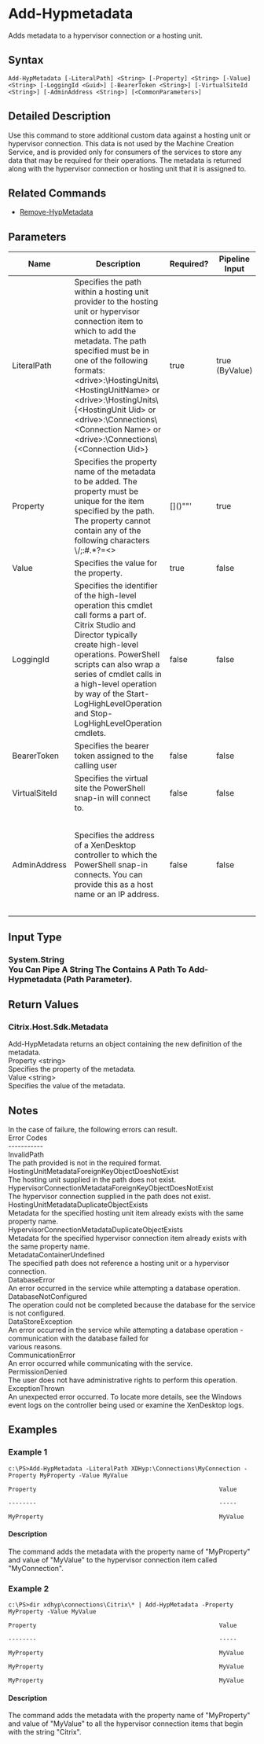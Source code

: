 ﻿
# Add-Hypmetadata
Adds metadata to a hypervisor connection or a hosting unit.
## Syntax
```
Add-HypMetadata [-LiteralPath] <String> [-Property] <String> [-Value] <String> [-LoggingId <Guid>] [-BearerToken <String>] [-VirtualSiteId <String>] [-AdminAddress <String>] [<CommonParameters>]
```
## Detailed Description
Use this command to store additional custom data against a hosting unit or hypervisor connection.  This data is not used by the Machine Creation Service, and is provided only for consumers of the services to store any data that may be required for their operations.  The metadata is returned along with the hypervisor connection or hosting unit that it is assigned to.


## Related Commands

* [Remove-HypMetadata](../Remove-HypMetadata/)
## Parameters
| Name   | Description | Required? | Pipeline Input | Default Value |
| --- | --- | --- | --- | --- |
| LiteralPath | Specifies the path within a hosting unit provider to the hosting unit or hypervisor connection item to which to add the metadata. The path specified must be in one of the following formats: &lt;drive&gt;:\\HostingUnits\\&lt;HostingUnitName&gt; or  &lt;drive&gt;:\\HostingUnits\\{&lt;HostingUnit Uid&gt; or  &lt;drive&gt;:\\Connections\\&lt;Connection Name&gt; or  &lt;drive&gt;:\\Connections\\{&lt;Connection Uid&gt;} | true | true (ByValue) |  |
| Property | Specifies the property name of the metadata to be added.  The property must be unique for the item specified by the path.<br>The property cannot contain any of the following characters \\/;:#.\*?=&lt;&gt;|\[\]()""' | true | false |  |
| Value | Specifies the value for the property. | true | false |  |
| LoggingId | Specifies the identifier of the high-level operation this cmdlet call forms a part of. Citrix Studio and Director typically create high-level operations. PowerShell scripts can also wrap a series of cmdlet calls in a high-level operation by way of the Start-LogHighLevelOperation and Stop-LogHighLevelOperation cmdlets. | false | false |  |
| BearerToken | Specifies the bearer token assigned to the calling user | false | false |  |
| VirtualSiteId | Specifies the virtual site the PowerShell snap-in will connect to. | false | false |  |
| AdminAddress | Specifies the address of a XenDesktop controller to which the PowerShell snap-in connects.  You can provide this as a host name or an IP address. | false | false | LocalHost. Once a value is provided by any cmdlet, this value becomes the default. |

## Input Type

### System.String<br>    You Can Pipe A String The Contains A Path To Add-Hypmetadata (Path Parameter).

## Return Values

### Citrix.Host.Sdk.Metadata
Add-HypMetadata returns an object containing the new definition of the metadata.<br>    Property &lt;string&gt;<br>        Specifies the property of the metadata.<br>    Value &lt;string&gt;<br>        Specifies the value of the metadata.
## Notes
In the case of failure, the following errors can result.<br>    Error Codes<br>    -----------<br>    InvalidPath<br>    The path provided is not in the required format.<br>    HostingUnitMetadataForeignKeyObjectDoesNotExist<br>    The hosting unit supplied in the path does not exist.<br>    HypervisorConnectionMetadataForeignKeyObjectDoesNotExist<br>    The hypervisor connection supplied in the path does not exist.<br>    HostingUnitMetadataDuplicateObjectExists<br>    Metadata for the specified hosting unit item already exists with the same property name.<br>    HypervisorConnectionMetadataDuplicateObjectExists<br>    Metadata for the specified hypervisor connection item already exists with the same property name.<br>    MetadataContainerUndefined<br>    The specified path does not reference a hosting unit or a hypervisor connection.<br>    DatabaseError<br>    An error occurred in the service while attempting a database operation.<br>    DatabaseNotConfigured<br>    The operation could not be completed because the database for the service is not configured.<br>    DataStoreException<br>    An error occurred in the service while attempting a database operation - communication with the database failed for<br>    various reasons.<br>    CommunicationError<br>    An error occurred while communicating with the service.<br>    PermissionDenied<br>    The user does not have administrative rights to perform this operation.<br>    ExceptionThrown<br>    An unexpected error occurred.  To locate more details, see the Windows event logs on the controller being used or examine the XenDesktop logs.
## Examples

### Example 1
```
c:\PS>Add-HypMetadata -LiteralPath XDHyp:\Connections\MyConnection -Property MyProperty -Value MyValue

Property                                                    Value

--------                                                    -----

MyProperty                                                  MyValue
```
#### Description
The command adds the metadata with the property name of "MyProperty" and value of "MyValue" to the hypervisor connection item called "MyConnection".
### Example 2
```
c:\PS>dir xdhyp\connections\Citrix\* | Add-HypMetadata -Property MyProperty -Value MyValue

Property                                                    Value

--------                                                    -----

MyProperty                                                  MyValue

MyProperty                                                  MyValue

MyProperty                                                  MyValue
```
#### Description
The command adds the metadata with the property name of "MyProperty" and value of "MyValue" to all the hypervisor connection items that begin with the string "Citrix".
